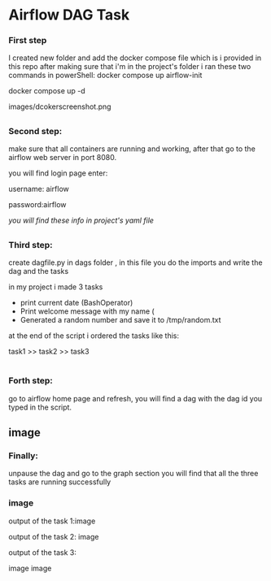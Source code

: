 # Airflow DAG Task

### First step 
I created new folder and add the docker compose file which is i provided in this repo
after making sure that i'm in the project's folder i ran these two commands in powerShell: 
docker compose up airflow-init


docker compose up -d

images/dcokerscreenshot.png

##
### Second step:
make sure that all containers are running and working, after that go to the airflow web server in port 8080.

you will find login page enter:
 
username: airflow

password:airflow

_you will find these info in project's yaml file_
##
### Third step:

create dagfile.py in dags folder , in this file you do the imports and write the dag and the tasks 

in my project i made 3 tasks

* print current date (BashOperator)
* Print welcome message with my name (
* Generated a random number and save it to /tmp/random.txt 

at the end of the script i ordered the tasks like this:

task1 >> task2 >> task3

#
### Forth step:
go to airflow home page and refresh, you will find a dag with the dag id you typed in the script.

## image ##
### Finally:
unpause the dag and go to the graph section you will find that all the three tasks are running successfully
### image ###

output of the task 1:image


output of the task 2:
image

output of the task 3:

image
image
